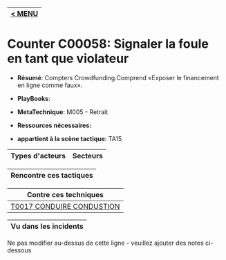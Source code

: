 |[< MENU](../README.md)|
|---|
# Counter C00058: Signaler la foule en tant que violateur

* **Résumé**: Compters Crowdfunding.Comprend «Exposer le financement en ligne comme faux».

* **PlayBooks**:

* **MetaTechnique**: M005 - Retrait

* **Ressources nécessaires:**

* **appartient à la scène tactique**: TA15


|Types d'acteurs |Secteurs |
|----------- |------- |



|Rencontre ces tactiques |
|---------------------- |



|Contre ces techniques |
|------------------------- |
|[T0017 CONDUIRE CONDUSTION](../../generated_pages/techniques/T0017.md) |



|Vu dans les incidents |
|----------------- |


Ne pas modifier au-dessus de cette ligne - veuillez ajouter des notes ci-dessous